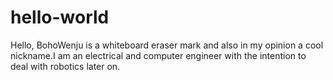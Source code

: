 # hello-world
Hello,
BohoWenju is a whiteboard eraser mark and also in my opinion a cool nickname.I am an electrical and computer engineer with the intention  to deal with robotics later on.
